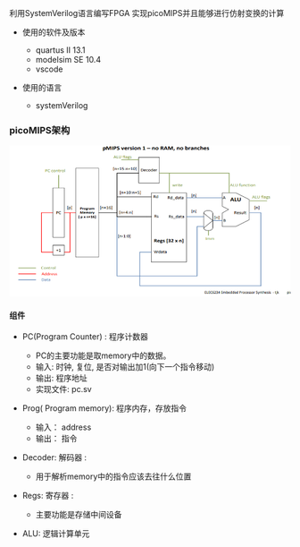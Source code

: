 利用SystemVerilog语言编写FPGA 实现picoMIPS并且能够进行仿射变换的计算
* 使用的软件及版本
  * quartus II 13.1
  * modelsim SE 10.4
  * vscode

* 使用的语言
  * systemVerilog

### picoMIPS架构

<img src="./img/picoMIPS_version_1.png" >

#### 组件
* PC(Program Counter) : 程序计数器
  * PC的主要功能是取memory中的数据。 
  * 输入: 时钟, 复位, 是否对输出加1(向下一个指令移动)
  * 输出: 程序地址
  * 实现文件: pc.sv


* Prog( Program memory): 程序内存，存放指令
  * 输入： address
  * 输出： 指令

* Decoder: 解码器 :
  * 用于解析memory中的指令应该去往什么位置

* Regs: 寄存器 :
  * 主要功能是存储中间设备


* ALU: 逻辑计算单元
